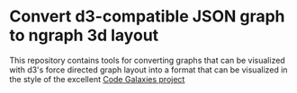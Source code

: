 # Convert d3-compatible JSON graph to ngraph 3d layout

This repository contains tools for converting graphs that can be visualized with d3's force directed graph layout into a format that can be visualized in the style of the excellent [Code Galaxies project](http://anvaka.github.io/pm/)


